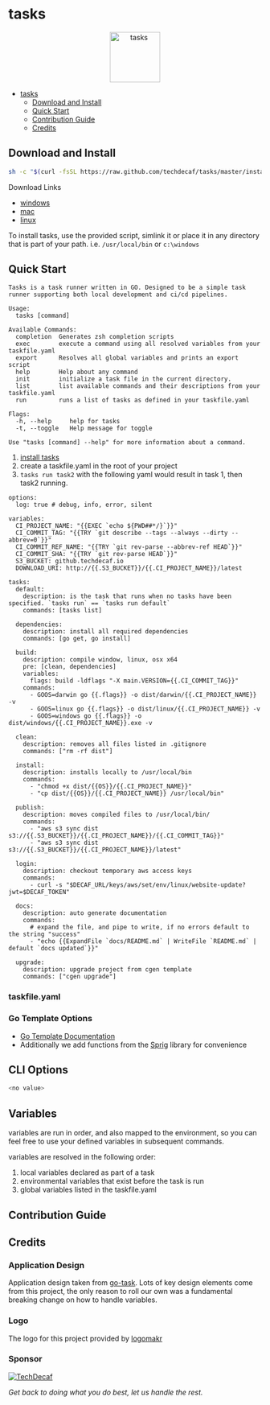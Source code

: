 # tasks

<p align="center">
  <img
    alt="tasks"
    src="https://images.techdecaf.com/fit-in/100x/techdecaf/tasks_logo.png"
    width="100"
  />
</p>


- [tasks](#ciprojectname)
  - [Download and Install](#download-and-install)
  - [Quick Start](#quick-start)
  - [Contribution Guide](#contribution-guide)
  - [Credits](#credits)

## Download and Install

```bash
sh -c "$(curl -fsSL https://raw.github.com/techdecaf/tasks/master/install.sh)"
```

Download Links

- [windows](http://github.techdecaf.io/tasks/latest/windows/tasks.exe)
- [mac](http://github.techdecaf.io/tasks/latest/latest/darwin/tasks)
- [linux](http://github.techdecaf.io/tasks/latest/latest/linux/tasks)

To install tasks, use the provided script, simlink it or place it in any directory that is part of your path.
i.e. `/usr/local/bin` or `c:\windows`


## Quick Start

```text
Tasks is a task runner written in GO. Designed to be a simple task runner supporting both local development and ci/cd pipelines.

Usage:
  tasks [command]

Available Commands:
  completion  Generates zsh completion scripts
  exec        execute a command using all resolved variables from your taskfile.yaml
  export      Resolves all global variables and prints an export script
  help        Help about any command
  init        initialize a task file in the current directory.
  list        list available commands and their descriptions from your taskfile.yaml
  run         runs a list of tasks as defined in your taskfile.yaml

Flags:
  -h, --help     help for tasks
  -t, --toggle   Help message for toggle

Use "tasks [command] --help" for more information about a command.
```

1. [install tasks](#download-and-install)
2. create a taskfile.yaml in the root of your project
3. `tasks run task2` with the following yaml would result in task 1, then task2 running.

```text
options:
  log: true # debug, info, error, silent

variables:
  CI_PROJECT_NAME: "{{EXEC `echo ${PWD##*/}`}}"
  CI_COMMIT_TAG: "{{TRY `git describe --tags --always --dirty --abbrev=0`}}"
  CI_COMMIT_REF_NAME: "{{TRY `git rev-parse --abbrev-ref HEAD`}}"
  CI_COMMIT_SHA: "{{TRY `git rev-parse HEAD`}}"
  S3_BUCKET: github.techdecaf.io
  DOWNLOAD_URI: http://{{.S3_BUCKET}}/{{.CI_PROJECT_NAME}}/latest

tasks:
  default:
    description: is the task that runs when no tasks have been specified. `tasks run` == `tasks run default`
    commands: [tasks list]

  dependencies:
    description: install all required dependencies
    commands: [go get, go install]

  build:
    description: compile window, linux, osx x64
    pre: [clean, dependencies]
    variables:
      flags: build -ldflags "-X main.VERSION={{.CI_COMMIT_TAG}}"
    commands:
      - GOOS=darwin go {{.flags}} -o dist/darwin/{{.CI_PROJECT_NAME}} -v
      - GOOS=linux go {{.flags}} -o dist/linux/{{.CI_PROJECT_NAME}} -v
      - GOOS=windows go {{.flags}} -o dist/windows/{{.CI_PROJECT_NAME}}.exe -v

  clean:
    description: removes all files listed in .gitignore
    commands: ["rm -rf dist"]

  install:
    description: installs locally to /usr/local/bin
    commands:
      - "chmod +x dist/{{OS}}/{{.CI_PROJECT_NAME}}"
      - "cp dist/{{OS}}/{{.CI_PROJECT_NAME}} /usr/local/bin"

  publish:
    description: moves compiled files to /usr/local/bin/
    commands:
      - "aws s3 sync dist s3://{{.S3_BUCKET}}/{{.CI_PROJECT_NAME}}/{{.CI_COMMIT_TAG}}"
      - "aws s3 sync dist s3://{{.S3_BUCKET}}/{{.CI_PROJECT_NAME}}/latest"

  login:
    description: checkout temporary aws access keys
    commands:
      - curl -s "$DECAF_URL/keys/aws/set/env/linux/website-update?jwt=$DECAF_TOKEN"

  docs:
    description: auto generate documentation
    commands:
      # expand the file, and pipe to write, if no errors default to the string "success"
      - "echo {{ExpandFile `docs/README.md` | WriteFile `README.md` | default `docs updated`}}"

  upgrade:
    description: upgrade project from cgen template
    commands: ["cgen upgrade"]

```

### taskfile.yaml

### Go Template Options

- [Go Template Documentation](https://golang.org/pkg/text/template/)
- Additionally we add functions from the [Sprig](http://masterminds.github.io/sprig/) library for convenience

## CLI Options

```bash
<no value>
```

## Variables

variables are run in order, and also mapped to the environment, so you can feel free to use your defined variables in subsequent commands.

variables are resolved in the following order:

1. local variables declared as part of a task
2. environmental variables that exist before the task is run
3. global variables listed in the taskfile.yaml


## Contribution Guide

## Credits

### Application Design

Application design taken from [go-task](https://github.com/go-task/task). Lots of key design elements come from this project, the only reason to roll our own was a fundamental breaking change on how to handle variables.

### Logo

The logo for this project provided by [logomakr](https://logomakr.com)

### Sponsor

[![TechDecaf](https://images.techdecaf.com/fit-in/150x/techdecaf/logo_full.png)](https://techdecaf.com)

_Get back to doing what you do best, let us handle the rest._

